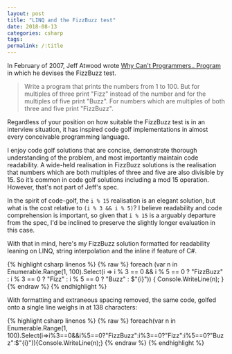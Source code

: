 ```yaml
---
layout: post
title: "LINQ and the FizzBuzz test"
date: 2018-08-13
categories: csharp
tags: 
permalink: /:title
---
```


In February of 2007, Jeff Atwood wrote [Why Can't Programmers.. Program](https://blog.codinghorror.com/why-cant-programmers-program/) in which he devises the FizzBuzz test.

> Write a program that prints the numbers from 1 to 100. But for multiples of three print "Fizz" instead of the number and for the multiples of five print "Buzz". For numbers which are multiples of both three and five print "FizzBuzz".

Regardless of your position on how suitable the FizzBuzz test is in an interview situation, it has inspired code golf implementations in almost every conceivable programming language.

I enjoy code golf solutions that are concise, demonstrate thorough understanding of the problem, and most importantly maintain code readability. A wide-held realisation in FizzBuzz solutions is the realisation that numbers which are both multiples of three and five are also divisible by 15. So it’s common in code golf solutions including a mod 15 operation. However, that's not part of Jeff's spec.

In the spirit of code-golf, the `i % 15` realisation is an elegant solution, but what is the cost relative to `(i % 3 && i % 5)`? I believe readability and code comprehension is important, so given that `i % 15` is a arguably departure from the spec, I'd be inclined to preserve the slightly longer evaluation in this case.

With that in mind, here's my FizzBuzz solution formatted for readability leaning on LINQ, string interpolation and the inline if feature of C#.

{% highlight csharp linenos %}
{% raw %}
foreach (var n in Enumerable.Range(1, 100).Select(i =>
    i % 3 == 0 && i % 5 == 0 ? "FizzBuzz"
        : i % 3 == 0 ? "Fizz"
            : i % 5 == 0 ? "Buzz"
                : $"{i}"))
{
    Console.WriteLine(n);
}
{% endraw %}
{% endhighlight %}

With formatting and extraneous spacing removed, the same code, golfed onto a single line weighs in at 138 characters:

{% highlight csharp linenos %}
{% raw %}
foreach(var n in Enumerable.Range(1, 100).Select(i=>i%3==0&&i%5==0?"FizzBuzz":i%3==0?"Fizz":i%5==0?"Buzz":$"{i}")){Console.WriteLine(n);}
{% endraw %}
{% endhighlight %}